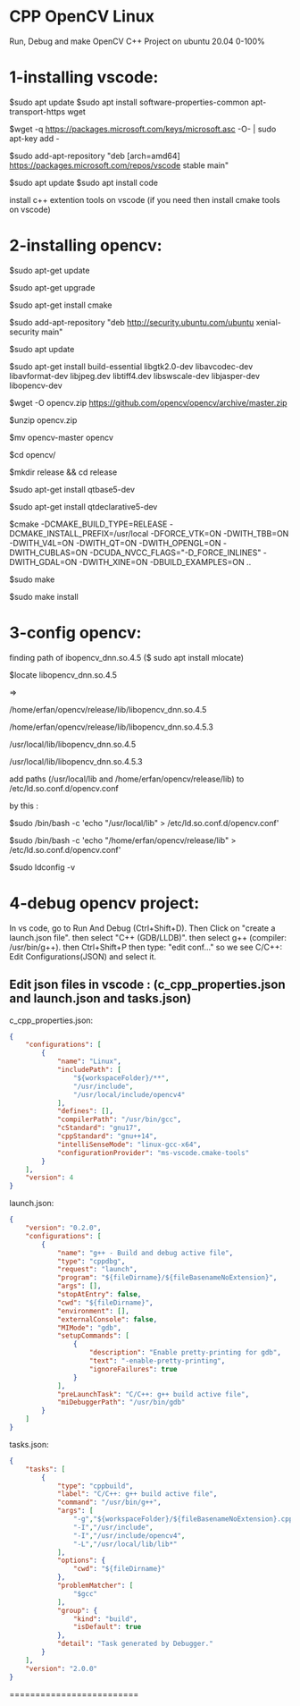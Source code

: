 # CPP OpenCV Linux
Run, Debug and make OpenCV C++ Project on ubuntu 20.04 0-100%

1-installing vscode:
========================
$sudo apt update
$sudo apt install software-properties-common apt-transport-https wget

$wget -q https://packages.microsoft.com/keys/microsoft.asc -O- | sudo apt-key add -

$sudo add-apt-repository "deb [arch=amd64] https://packages.microsoft.com/repos/vscode stable main"

$sudo apt update
$sudo apt install code

install c++ extention tools on vscode
(if you need then install cmake tools on vscode)

2-installing opencv:
=======================
$sudo apt-get update

$sudo apt-get upgrade

$sudo apt-get install cmake

$sudo add-apt-repository "deb http://security.ubuntu.com/ubuntu xenial-security main"

$sudo apt update

$sudo apt-get install build-essential libgtk2.0-dev libavcodec-dev libavformat-dev libjpeg.dev libtiff4.dev libswscale-dev libjasper-dev libopencv-dev


$wget -O opencv.zip https://github.com/opencv/opencv/archive/master.zip

$unzip opencv.zip

$mv opencv-master opencv

$cd opencv/

$mkdir release && cd release

$sudo apt-get install qtbase5-dev

$sudo apt-get install qtdeclarative5-dev

$cmake -DCMAKE_BUILD_TYPE=RELEASE -DCMAKE_INSTALL_PREFIX=/usr/local -DFORCE_VTK=ON -DWITH_TBB=ON -DWITH_V4L=ON -DWITH_QT=ON -DWITH_OPENGL=ON -DWITH_CUBLAS=ON -DCUDA_NVCC_FLAGS="-D_FORCE_INLINES" -DWITH_GDAL=ON -DWITH_XINE=ON -DBUILD_EXAMPLES=ON ..

$sudo make

$sudo make install

3-config opencv:
=================
finding path of ibopencv_dnn.so.4.5 ($ sudo apt install mlocate)

$locate libopencv_dnn.so.4.5

=>

/home/erfan/opencv/release/lib/libopencv_dnn.so.4.5

/home/erfan/opencv/release/lib/libopencv_dnn.so.4.5.3

/usr/local/lib/libopencv_dnn.so.4.5

/usr/local/lib/libopencv_dnn.so.4.5.3

add paths (/usr/local/lib  and  /home/erfan/opencv/release/lib) to /etc/ld.so.conf.d/opencv.conf

by this :

$sudo /bin/bash -c 'echo "/usr/local/lib" > /etc/ld.so.conf.d/opencv.conf'

$sudo /bin/bash -c 'echo "/home/erfan/opencv/release/lib" > /etc/ld.so.conf.d/opencv.conf'

$sudo ldconfig -v

4-debug opencv project:
===========================
In vs code, go to Run And Debug (Ctrl+Shift+D).
Then Click on "create a launch.json file".
then select "C++ (GDB/LLDB)".
then select g++ (compiler: /usr/bin/g++).
then Ctrl+Shift+P then type: "edit conf..." so we see C/C++: Edit Configurations(JSON) and select it.


Edit json files in vscode : (c_cpp_properties.json and launch.json and tasks.json)
----------------
c_cpp_properties.json:
```json
{
    "configurations": [
        {
            "name": "Linux",
            "includePath": [
                "${workspaceFolder}/**",
                "/usr/include",
                "/usr/local/include/opencv4"
            ],
            "defines": [],
            "compilerPath": "/usr/bin/gcc",
            "cStandard": "gnu17",
            "cppStandard": "gnu++14",
            "intelliSenseMode": "linux-gcc-x64",
            "configurationProvider": "ms-vscode.cmake-tools"
        }
    ],
    "version": 4
}
```

launch.json:
```json
{
    "version": "0.2.0",
    "configurations": [
        {
            "name": "g++ - Build and debug active file",
            "type": "cppdbg",
            "request": "launch",
            "program": "${fileDirname}/${fileBasenameNoExtension}",
            "args": [],
            "stopAtEntry": false,
            "cwd": "${fileDirname}",
            "environment": [],
            "externalConsole": false,
            "MIMode": "gdb",
            "setupCommands": [
                {
                    "description": "Enable pretty-printing for gdb",
                    "text": "-enable-pretty-printing",
                    "ignoreFailures": true
                }
            ],
            "preLaunchTask": "C/C++: g++ build active file",
            "miDebuggerPath": "/usr/bin/gdb"
        }
    ]
}
```

tasks.json:
```json
{
    "tasks": [
        {
            "type": "cppbuild",
            "label": "C/C++: g++ build active file",
            "command": "/usr/bin/g++",
            "args": [
                "-g","${workspaceFolder}/${fileBasenameNoExtension}.cpp","-o","${fileBasenameNoExtension}",
                "-I","/usr/include",
                "-I","/usr/include/opencv4",
                "-L","/usr/local/lib/lib*"
            ],
            "options": {
                "cwd": "${fileDirname}"
            },
            "problemMatcher": [
                "$gcc"
            ],
            "group": {
                "kind": "build",
                "isDefault": true
            },
            "detail": "Task generated by Debugger."
        }
    ],
    "version": "2.0.0"
}
```
=========================

